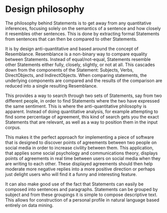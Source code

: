 Design philosophy
=================
The philosophy behind Statements is to get away from any quantitative inferences,
focusing solely on the semantics of a sentence and how closely it resembles other sentences.
This is done by extracting formal Statements from sentences that can then be compared to other Statements.

It is by design anti-quantitative and based around the concept of Resemblance.
Resemblance is a non-binary way to compare equality between Statements.
Instead of equal/not-equal, Statements resemble other Statements either fully, closely, slightly, or not at all.
This cascades down from the components of the Statement: Subjects, Verbs, DirectObjects, and IndirectObjects.
When comparing statements, the underlying components are compared and the results of the comparison
are reduced into a single resulting Resemblance.

This provides a way to search through two sets of Statements, say from two different people,
in order to find Statements where the two have expressed the same sentiment.
This is where the anti-quantitative philosophy is apparent.
Instead of doing quantitative analysis, for example attempting to find some percentage of agreement,
this kind of search gets you the exact Statements that are relevant,
as well as a way to position them in the input corpus.

This makes it the perfect approach for implementing a piece of software that is designed
to discover points of agreements between two people on social media in order to increase civility between them.
This application, that applies some social psychology and communications theory,
displays points of agreements in real time between users on social media when they are writing to each other.
These displayed agreements should then help moderate more negative replies into a more positive direction
or perhaps just delight users who will find it a funny and interesting feature.

It can also make good use of the fact that Statements can easily be composed into sentences and paragraphs.
Statements can be grouped by subject and from these groupings it is simple to compose descriptive text.
This allows for construction of a personal profile in natural language based entirely on data mining.

